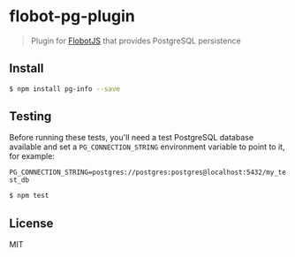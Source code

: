 # flobot-pg-plugin

> Plugin for [FlobotJS](http://www.flobotjs.io) that provides PostgreSQL persistence

## <a name="install"></a>Install
```bash
$ npm install pg-info --save
```

## <a name="test"></a>Testing

Before running these tests, you'll need a test PostgreSQL database available and set a `PG_CONNECTION_STRING` environment variable to point to it, for example:

```PG_CONNECTION_STRING=postgres://postgres:postgres@localhost:5432/my_test_db```

```bash
$ npm test
```

## <a name="license"></a>License

MIT
